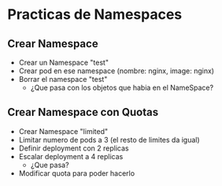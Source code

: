 # Practicas de Namespaces

## Crear Namespace

  * Crear un Namespace "test"
  * Crear pod en ese namespace (nombre: nginx, image: nginx)
  * Borrar el namespace "test"
    * ¿Que pasa con los objetos que habia en el NameSpace?

## Crear Namespace con Quotas

  * Crear Namespace "limited"
  * Limitar numero de pods a 3 (el resto de limites da igual)
  * Definir deployment con 2 replicas
  * Escalar deployment a 4 replicas
    * ¿Que pasa?
  * Modificar quota para poder hacerlo

